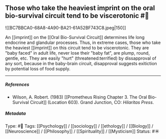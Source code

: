 ## Those who take the heaviest imprint on the oral bio-survival circuit tend to be viscerotonic  #🧠 

![[BC7BBCA0-68A8-4A90-BA21-61A52BF743C8.jpeg|150]]

An [[imprint]] on the [[Oral Bio-Survival Circuit]] determines life long endocrine and glandular processes. Thus, in extreme cases, those who take the heaviest [[imprint]] on this circuit tend to be viscerotonic. They are "baby faced" in adult life, never lose their "baby fat", are plump, round, gentle, etc. They are easily "hurt" (threatened:terrified) by dissapproval of any sort, because in the baby-brain circuit, disapproval suggests exitiction by potential loss of food supply.

___

##### References

- Wilson, A. Robert. (1983) [[Prometheus Rising Chapter 3. The Oral Bio-Survival Circuit]] (Location 603). Grand Junction, CO: _Hilaritas Press_.

##### Metadata

Type: #🔴 
Tags: [[Psychology]] / [[sociology]] / [[ethology]] / [[Biology]] / [[Neuroscience]] / [[Philosophy]] / [[Spirituality]] / [[Mysticism]] 
Status: #☀️ 